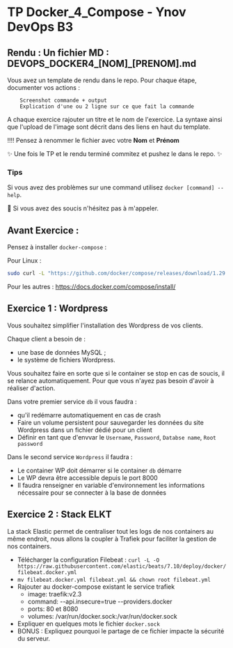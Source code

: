 # TP Docker_4_Compose - Ynov DevOps B3


## **Rendu :** Un fichier MD : DEVOPS_DOCKER4_[NOM]\_[PRENOM].md

Vous avez un template de rendu dans le repo. 
Pour chaque étape, documenter vos actions : 

        Screenshot commande + output
        Explication d'une ou 2 ligne sur ce que fait la commande
        
A chaque exercice rajouter un titre et le nom de l'exercice. La syntaxe ainsi que l'upload de l'image sont décrit dans des liens en haut du template.

:bangbang::bangbang: Pensez à renommer le fichier avec votre **Nom** et **Prénom**

:sparkles: Une fois le TP et le rendu terminé commitez et pushez le dans le repo. :sparkles:
  
### Tips   
Si vous avez des problèmes sur une command utilisez `docker [command] --help`.

:raising_hand: Si vous avez des soucis n'hésitez pas à m'appeler. 

## Avant Exercice : 
Pensez à installer `docker-compose` : 

Pour Linux : 
```bash 
sudo curl -L "https://github.com/docker/compose/releases/download/1.29.2/docker-compose-$(uname -s)-$(uname -m)" -o /usr/local/bin/docker-compose
```

Pour les autres : https://docs.docker.com/compose/install/ 

## Exercice 1 : Wordpress

Vous souhaitez simplifier l'installation des Wordpress de vos clients.
   
Chaque client a besoin de : 
- une base de données MySQL ;
- le système de fichiers Wordpress.

Vous souhaitez faire en sorte que si le container se stop en cas de soucis, il se relance automatiquement. Pour que vous n'ayez pas besoin d'avoir à réaliser d'action. 

Dans votre premier service `db` il vous faudra : 

- qu'il redémarre automatiquement en cas de crash
- Faire un volume persistent pour sauvegarder les données du site Wordpress dans un fichier dédié pour un client
- Définir en tant que d'envvar le `Username`, `Password`, `Databse name`, `Root password`

Dans le second service `Wordpress` il faudra : 
- Le container WP doit démarrer si le container `db` démarre
- Le WP devra être accessible depuis le port 8000
- Il faudra renseigner en variable d'environnement les informations nécessaire pour se connecter à la base de données

## Exercice 2 : Stack ELKT

La stack Elastic permet de centraliser tout les logs de nos containers  au même endroit, nous allons la coupler à Trafiek pour faciliter la gestion de nos containers.

- Télécharger la configuration Filebeat : `curl -L -O https://raw.githubusercontent.com/elastic/beats/7.10/deploy/docker/filebeat.docker.yml`
- `mv filebeat.docker.yml filebeat.yml && chown root filebeat.yml`
- Rajouter au docker-compose existant le service trafiek
  - image: traefik:v2.3
  - command: --api.insecure=true --providers.docker
  - ports: 80 et 8080
  - volumes: /var/run/docker.sock:/var/run/docker.sock
- Expliquer en quelques mots le fichier `docker.sock`
- BONUS : Expliquez pourquoi le partage de ce fichier impacte la sécurité du serveur. 


